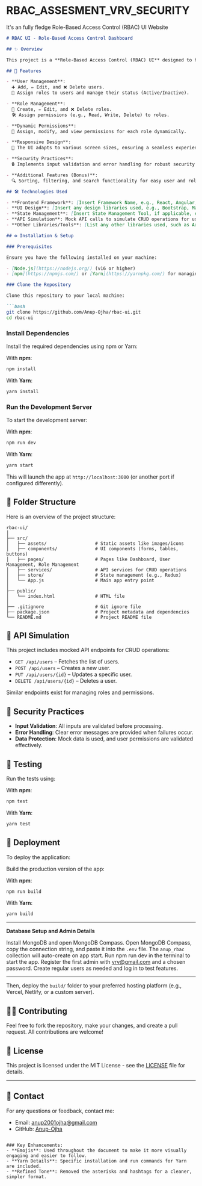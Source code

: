 # RBAC_ASSESMENT_VRV_SECURITY
It's an fully fledge Role-Based Access Control (RBAC) UI Website 

```markdown
# RBAC UI - Role-Based Access Control Dashboard

## ✨ Overview

This project is a **Role-Based Access Control (RBAC) UI** designed to help manage users, roles, and permissions efficiently. The dashboard provides a secure, user-friendly interface where administrators can assign roles, modify permissions, and manage user access seamlessly. Built with [Insert Frontend Framework Name Here], it features flexibility in handling RBAC operations.

## 🚀 Features

- **User Management**:  
  ➕ Add, ✏️ Edit, and ❌ Delete users.  
  🔑 Assign roles to users and manage their status (Active/Inactive).

- **Role Management**:  
  📝 Create, ✏️ Edit, and ❌ Delete roles.  
  🛠️ Assign permissions (e.g., Read, Write, Delete) to roles.

- **Dynamic Permissions**:  
  🔄 Assign, modify, and view permissions for each role dynamically.

- **Responsive Design**:  
  📱 The UI adapts to various screen sizes, ensuring a seamless experience on all devices.

- **Security Practices**:  
  🔒 Implements input validation and error handling for robust security.

- **Additional Features (Bonus)**:  
  🔍 Sorting, filtering, and search functionality for easy user and role management.

## 🛠️ Technologies Used

- **Frontend Framework**: [Insert Framework Name, e.g., React, Angular, Vue]  
- **UI Design**: [Insert any design libraries used, e.g., Bootstrap, Material-UI]  
- **State Management**: [Insert State Management Tool, if applicable, e.g., Redux, NgRx]  
- **API Simulation**: Mock API calls to simulate CRUD operations for users and roles.  
- **Other Libraries/Tools**: [List any other libraries used, such as Axios for API calls, etc.]

## ⚙️ Installation & Setup

### Prerequisites

Ensure you have the following installed on your machine:

- [Node.js](https://nodejs.org/) (v16 or higher)
- [npm](https://npmjs.com/) or [Yarn](https://yarnpkg.com/) for managing dependencies

### Clone the Repository

Clone this repository to your local machine:

```bash
git clone https://github.com/Anup-Ojha/rbac-ui.git
cd rbac-ui
```

### Install Dependencies

Install the required dependencies using npm or Yarn:

With **npm**:

```bash
npm install
```

With **Yarn**:

```bash
yarn install
```

### Run the Development Server

To start the development server:

With **npm**:

```bash
npm run dev
```

With **Yarn**:

```bash
yarn start
```

This will launch the app at `http://localhost:3000` (or another port if configured differently).

## 📑 Folder Structure

Here is an overview of the project structure:

```plaintext
rbac-ui/
│
├── src/
│   ├── assets/                  # Static assets like images/icons
│   ├── components/              # UI components (forms, tables, buttons)
│   ├── pages/                   # Pages like Dashboard, User Management, Role Management
│   ├── services/                # API services for CRUD operations
│   ├── store/                   # State management (e.g., Redux)
│   └── App.js                   # Main app entry point
│
├── public/
│   └── index.html               # HTML file
│
├── .gitignore                   # Git ignore file
├── package.json                 # Project metadata and dependencies
└── README.md                    # Project README file
```

## 📡 API Simulation

This project includes mocked API endpoints for CRUD operations:

- `GET /api/users` – Fetches the list of users.
- `POST /api/users` – Creates a new user.
- `PUT /api/users/{id}` – Updates a specific user.
- `DELETE /api/users/{id}` – Deletes a user.

Similar endpoints exist for managing roles and permissions.

## 🔐 Security Practices

- **Input Validation**: All inputs are validated before processing.
- **Error Handling**: Clear error messages are provided when failures occur.
- **Data Protection**: Mock data is used, and user permissions are validated effectively.

## 🧪 Testing

Run the tests using:

With **npm**:

```bash
npm test
```

With **Yarn**:

```bash
yarn test
```

## 🚀 Deployment

To deploy the application:

Build the production version of the app:

With **npm**:

```bash
npm run build
```

With **Yarn**:

```bash
yarn build
```

--------------------------------------------------------------------------------------------------------------
**Database Setup and Admin Details**

Install MongoDB and open MongoDB Compass.
Open MongoDB Compass, copy the connection string, and paste it into the `.env` file.
The `anup_rbac` collection will auto-create on app start.
Run npm run dev in the terminal to start the app.
Register the first admin with vrv@gmail.com and a chosen password.
Create regular users as needed and log in to test features.

-----------------------------------------------------------------------------------------------------------------

Then, deploy the `build/` folder to your preferred hosting platform (e.g., Vercel, Netlify, or a custom server).

## 👨‍💻 Contributing

Feel free to fork the repository, make your changes, and create a pull request. All contributions are welcome!

## 📝 License

This project is licensed under the MIT License - see the [LICENSE](LICENSE) file for details.

---

## 📧 Contact

For any questions or feedback, contact me:

- Email: anup2001ojha@gmail.com
- GitHub: [Anup-Ojha](https://github.com/Anup-Ojha)
```

### Key Enhancements:
- **Emojis**: Used throughout the document to make it more visually engaging and easier to follow.
- **Yarn Details**: Specific installation and run commands for Yarn are included.
- **Refined Tone**: Removed the asterisks and hashtags for a cleaner, simpler format.
